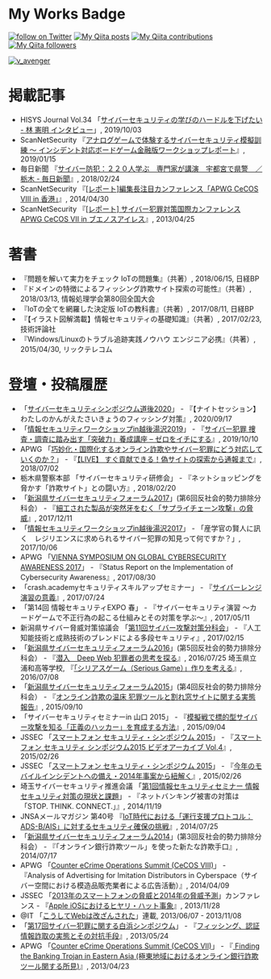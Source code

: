 <!--
**vavenger/vavenger** is a ✨ _special_ ✨ repository because its `README.md` (this file) appears on your GitHub profile.

Here are some ideas to get you started:

- 🔭 I’m currently working on ...
- 🌱 I’m currently learning ...
- 👯 I’m looking to collaborate on ...
- 🤔 I’m looking for help with ...
- 💬 Ask me about ...
- 📫 How to reach me: ...
- 😄 Pronouns: ...
- ⚡ Fun fact: ...
-->

# My Works Badge
<!-- Qiitaコントリビューション数をGitHubのプロフィールに貼ってドヤれるサービスを作った, https://qiita.com/mikkame/items/f2c60d9caf8a8e38ec50 -->
<a href="https://twitter.com/intent/follow?screen_name=v_avenger"><img src="https://img.shields.io/twitter/follow/v_avenger?style=social&logo=twitter" alt="follow on Twitter"></a>
 [![My Qiita posts](https://qiita-badge.apiapi.app/s/v_avenger/posts.svg)](http://qiita.com/v_avenger) [![My Qiita contributions](https://qiita-badge.apiapi.app/s/v_avenger/contributions.svg)](http://qiita.com/v_avenger) [![My Qiita followers](https://qiita-badge.apiapi.app/s/v_avenger/followers.svg)](http://qiita.com/v_avenger)

[ ![v_avenger](https://www.hackthebox.eu/badge/image/174656)](https://app.hackthebox.eu/profile/174656)


# 掲載記事
- HISYS Journal Vol.34 「[サイバーセキュリティの学びのハードルを下げたい - 林 憲明 インタビュー](https://www.shield.ne.jp/ssrc/contents/doc/SSRC-HJ-201910.pdf)」, 2019/10/03
- ScanNetSecurity 『[アナログゲームで体験するサイバーセキュリティ模擬訓練 ～ インシデント対応ボードゲーム金融版ワークショップレポート](https://scan.netsecurity.ne.jp/article/2019/01/15/41831.html)』, 2019/01/15
- 毎日新聞 『[サイバー防犯：２２０人学ぶ　専門家が講演　宇都宮で県警　／栃木 - 毎日新聞](https://mainichi.jp/articles/20180224/ddl/k09/040/105000c)』, 2018/02/24
- ScanNetSecurity 『[[レポート]編集長注目カンファレンス「APWG CeCOS VIII in 香港」](https://scan.netsecurity.ne.jp/article/2014/04/30/34088.html)』, 2014/04/30
- ScanNetSecurity 『[[レポート] サイバー犯罪対策国際カンファレンス APWG CeCOS VII in ブエノスアイレス](https://scan.netsecurity.ne.jp/article/2013/04/25/31513.html)』, 2013/04/25 

# 著書
- 『問題を解いて実力をチェック IoTの問題集』（共著）, 2018/06/15, 日経BP
- 『ドメインの特徴によるフィッシング詐欺サイト探索の可能性』（共著）, 2018/03/13, 情報処理学会第80回全国大会
- 『IoTの全てを網羅した決定版 IoTの教科書』（共著）, 2017/08/11, 日経BP
- 『【イラスト図解満載】情報セキュリティの基礎知識』（共著）, 2017/02/23, 技術評論社
- 『Windows/Linuxのトラブル追跡実践ノウハウ エンジニア必携』（共著）, 2015/04/30, リックテレコム

# 登壇・投稿履歴
- 「[サイバーセキュリティシンポジウム道後2020](https://www.sec-dogo.jp/)」 - 『【ナイトセッション】わたしのかんがえたさいきょうのフィッシング対策』, 2020/09/17
- 「[情報セキュリティワークショップin越後湯沢2019](http://www.anisec.jp/yuzawa/?page_id=1048)」 - 『[サイバー犯罪 捜査・調査に踏み出す「突破力」養成講座 – ゼロをイチにする](http://www.anisec.jp/yuzawa/?page_id=618)』, 2019/10/10
- APWG 「[巧妙化・国際化するオンライン詐欺やサイバー犯罪にどう対応していくのか？](https://apwg-201807.peatix.com/)」 - 『[【LIVE】 すぐ貢献できる！偽サイトの探索から通報まで](https://www.slideshare.net/NoriakiHayashi/live-230725152)』, 2018/07/02
- 栃木県警察本部 「サイバーセキュリティ研修会」 - 『ネットショッピングを脅かす「詐欺サイト」との闘い方』, 2018/02/20
- 「[新潟県サイバーセキュリティフォーラム2017](http://www.cyber.niigata.jp/html/antisocial.html)」(第6回反社会的勢力排除分科会） - 『[細工された製品が突然牙をむく「サプライチェーン攻撃」の脅威](https://www.slideshare.net/NoriakiHayashi/ss-84510343)』, 2017/12/11
- 「[情報セキュリティワークショップin越後湯沢2017](http://www.anisec.jp/yuzawa/?page_id=481)」 - 「産学官の賢人に訊く　レジリエンスに求められるサイバー犯罪の知見って何ですか？」, 2017/10/06 
- APWG 「[VIENNA SYMPOSIUM ON GLOBAL CYBERSECURITY AWARENESS 2017](https://apwg.eu/vienna-symposium-cybersecurity-awareness-2017/)」 - 『Status Report on the Implementation of Cybersecurity Awareness』, 2017/08/30
- 「crash.academyセキュリティスキルアップセミナー」 - 『[サイバーレンジ演習の意義](https://crash.academy/video/121/724)』, 2017/07/24
- 「第14回 情報セキュリティEXPO 春」 - 『サイバーセキュリティ演習 ～カードゲームで不正行為の起こる仕組みとその対策を学ぶ～』, 2017/05/11
- 新潟県サイバー脅威対策協議会 「[第11回サイバー攻撃対策分科会](http://www.cyber.niigata.jp/html/attack.html)」 - 『人工知能技術と成熟技術のブレンドによる多段セキュリティ』, 2017/02/15
-  「[新潟県サイバーセキュリティフォーラム2016](http://www.cyber.niigata.jp/html/antisocial.html)」(第5回反社会的勢力排除分科会） - 『[潜入　Deep Web 犯罪者の思考を探る](https://www.slideshare.net/NoriakiHayashi/deep-web-96651951)』, 2016/07/25
埼玉県立浦和高等学校, 『[「シリアスゲーム（Serious Game）」作りを考える](https://www.slideshare.net/NoriakiHayashi/serious-game-63836092)』, 2016/07/08
-  「[新潟県サイバーセキュリティフォーラム2015](http://www.cyber.niigata.jp/html/antisocial.html)」(第4回反社会的勢力排除分科会） - 『[オンライン詐欺の温床 犯罪ツールと割れ窓サイトに関する実態報告](http://www.cyber.niigata.jp/pdf/antisocial/forum2015_2.pdf)』, 2015/09/10
- 「サイバーセキュリティセミナーin 山口 2015」 - 『[模擬戦で標的型サイバー攻撃を知る「正義のハッカー」を育成する方法](https://www.slideshare.net/NoriakiHayashi/advanced-persistent-threat-challenge-v-34-quickstart-guide-japanese)』, 2015/09/04
- JSSEC 「[スマートフォン セキュリティ・シンポジウム 2015](https://www.jssec.org/event/seminer20150226.html)」 - 『[スマートフォン セキュリティ シンポジウム2015 ビデオアーカイブ Vol.4](https://www.youtube.com/watch?v=ZIdVTU0cTxE)』, 2015/02/26
- JSSEC 「[スマートフォン セキュリティ・シンポジウム 2015](https://www.jssec.org/event/seminer20150226.html)」 - 『[今年のモバイルインシデントへの備え・2014年事案から紐解く](https://www.jssec.org/dl/20150226_Noriaki_Hayashi.pdf)』, 2015/02/26
- 埼玉サイバーセキュリティ推進会議 「[第1回情報セキュリティセミナー 情報セキュリティ対策の現状と課題](http://www.saitamacci.or.jp/info/2014.11.19.pdf)」 - 『ネットバンキング被害の対策は「STOP. THINK. CONNECT.」』, 2014/11/19
- JNSAメールマガジン 第40号 『[IoT時代における「運行支援プロトコル：ADS-B/AIS」に対するセキュリティ確保の挑戦](https://www.jnsa.org/aboutus/jnsaml/ml-40.html)』, 2014/07/25
- 「[新潟県サイバーセキュリティフォーラム2014](http://www.cyber.niigata.jp/html/antisocial.html)」(第3回反社会的勢力排除分科会） - 『「オンライン銀行詐欺ツール」を使った新たな詐欺手口』, 2014/07/17
- APWG 「[Counter eCrime Operations Summit (CeCOS VIII)](https://www.businesswire.com/news/home/20140122006569/en/APWG-Counter-eCrime-Operations-Summit-CeCOS-VIII)」 - 『Analysis of Advertising for Imitation Distributors in Cyberspace（サイバー空間における模造品販売業者による広告活動）』, 2014/04/09
- JSSEC 「[2013年のスマートフォンの脅威と2014年の脅威予測](https://www.jssec.org/event/20131128.html)」カンファレンス - 『[Apple iOSにおけるヒヤリ・ハット事象](https://www.jssec.org/dl/20131128_2.pdf)』, 2013/11/28
- @IT 「[こうしてWebは改ざんされた](https://www.atmarkit.co.jp/ait/series/1212/)」連載, 2013/06/07 - 2013/11/08
- 「[第17回サイバー犯罪に関する白浜シンポジウム](https://www.riis.or.jp/symposium/vol.17/index.html)」 - 『[フィッシング、認証情報詐取の実態とその対抗手段](https://www.riis.or.jp/symposium/vol.17/hayashi.pdf)』, 2013/05/24
- APWG 「[Counter eCrime Operations Summit (CeCOS VII)](https://www.antiphishing.jp/report/wg/2013cecosvii.html)」 - 『[ Finding the Banking Trojan in Eastern Asia (極東地域におけるオンライン銀行詐欺ツール関する所見)](http://www.antiphishing.jp/report/pdf/jpn_CeCOS%20VII_Finding%20the%20Banking%20Trojan%20in%20Eastern%20Asia.pdf)』, 2013/04/23
